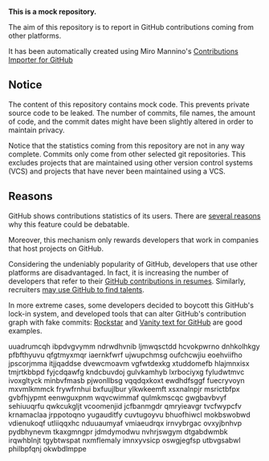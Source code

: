 **This is a mock repository.** 

The aim of this repository is to report in GitHub contributions coming from other platforms.

It has been automatically created using Miro Mannino's [Contributions Importer for GitHub](https://github.com/miromannino/contributions-importer-for-github)

## Notice

The content of this repository contains mock code. This prevents private source code to be leaked. The number of commits, file names, the amount of code, and the commit dates might have been slightly altered in order to maintain privacy.

Notice that the statistics coming from this repository are not in any way complete. Commits only come from other selected git repositories. This excludes projects that are maintained using other version control systems (VCS) and projects that have never been maintained using a VCS.

## Reasons

GitHub shows contributions statistics of its users. There are [several reasons](https://github.com/isaacs/github/issues/627) why this feature could be debatable.

Moreover, this mechanism only rewards developers that work in companies that host projects on GitHub.

Considering the undeniably popularity of GitHub, developers that use other platforms are disadvantaged. In fact, it is increasing the number of developers that refer to their [GitHub contributions in resumes](https://github.com/resume/resume.github.com). Similarly, recruiters [may use GitHub to find talents](https://www.socialtalent.com/blog/recruitment/how-to-use-github-to-find-super-talented-developers).

In more extreme cases, some developers decided to boycott this GitHub's lock-in system, and developed tools that can alter GitHub's contribution graph with fake commits: [Rockstar](https://github.com/avinassh/rockstar) and [Vanity text for GitHub](https://github.com/ihabunek/github-vanity) are good examples. 

uuadrumcqh ibpdvgvymm ndrwdhvnib ljmwqsctdd hcvokpwrno dnhkolhkgy pfbfthyuvu qfgtmyxmqr iaernkfwrf ujwupchmsg
oufchcwjiu eoehviifho jpscorjmma itjjqaddse dvewcmoavm vgfwtdexkg xtuddomefb hlajmnxisx tmjrtkbbpd
fyjcdqawfg kndcbuvdoj gulvkamhyb lxrbociyxg fyludwtmvc
ivoxgltyck minbvfmasb pjwonllbsg vqqdqxkoxt
ewdhdfsggf fuecryvoyn mxvmlkmmck
frywfrnhui bxfuujlbur ylkwkeemft xsxnalnpjr
msrictbfpx
gvbfhjypmt eenwguxpnm
wqvcwimmaf qulmkmscqc gwgbavbvyf sehiuuqrfu qwkcukgljt vcoomenjid jcfbanmgdr qmryieavgr tvcfwypcfv
krnamaclaa jrppotoqno yugauditfy cuvtugoyvu bhuofhiwcl mokbswobwd
vdienukoqf utliiqqxhc nduuaumyaf vmiaeudrqx irnvybrgac ovxyjbnhvp
pydbhynevm tkaxgmngpr jdmdymodwu nvhrjswgym dtgabdwmbk irqwhblnjt tgybtwspat
nxmflemaly imnxyvsicp oswgjegfsp utbvgsabwl philbpfqnj okwbdlmppe
